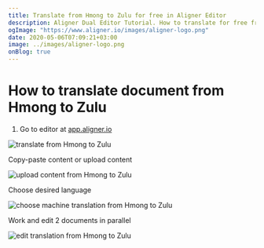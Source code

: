 ```yaml
---
title: Translate from Hmong to Zulu for free in Aligner Editor
description: Aligner Dual Editor Tutorial. How to translate for free from Hmong to Zulu. Aligner is multilingual document management platform. 
ogImage: "https://www.aligner.io/images/aligner-logo.png"
date: 2020-05-06T07:09:21+03:00
image: ../images/aligner-logo.png
onBlog: true
---
```


# How to translate document from Hmong to Zulu

1. Go to editor at [app.aligner.io](https://app.aligner.io "Aligner App web page")

![translate from Hmong to Zulu](../aligner-blank-editor.png "translate from Hmong to Zulu")

Copy-paste content or upload content

![upload content from Hmong to Zulu](../aligner-uploaded-document.png "upload content from Hmong to Zulu")

Choose desired language

![choose machine translation from Hmong to Zulu](../aligner-language-dropdown.png "choose machine translation from Hmong to Zulu")

Work and edit 2 documents in parallel

![edit translation from Hmong to Zulu](../aligner-double-sitded-editor.png "edit translation from Hmong to Zulu")

